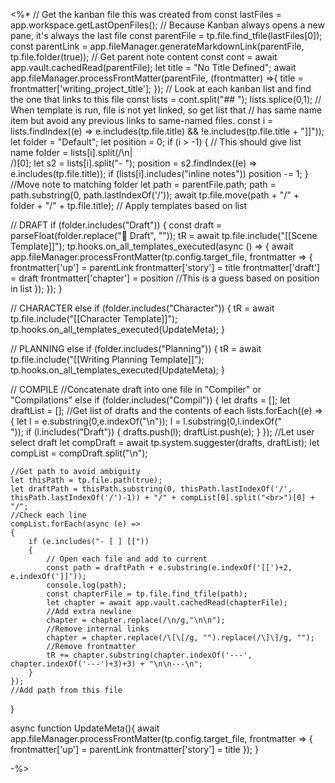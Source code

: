 
<%*
// Get the kanban file this was created from
const lastFiles = app.workspace.getLastOpenFiles();
// Because Kanban always opens a new pane, it's always the last file
const parentFile = tp.file.find_tfile(lastFiles[0]);
const parentLink = app.fileManager.generateMarkdownLink(parentFile, tp.file.folder(true));
// Get parent note content
const cont = await app.vault.cachedRead(parentFile);
let title = "No Title Defined";
await app.fileManager.processFrontMatter(parentFile, (frontmatter) =>{
	title = frontmatter['writing_project_title'];
});
// Look at each kanban list and find the one that links to this file
const lists = cont.split("## ");
lists.splice(0,1);
// When template is run, file is not yet linked, so get list that
// has same name item but avoid any previous links to same-named files.
const i = lists.findIndex((e) => e.includes(tp.file.title) && !e.includes(tp.file.title + "]]"));
let folder = "Default";
let position = 0;
if (i > -1) {
	// This should give list name
	folder = lists[i].split(/\n|<br>/)[0]; 
	let s2 = lists[i].split("- ");
	position = s2.findIndex((e) => e.includes(tp.file.title));
	if (lists[i].includes("inline notes")) position -= 1;
}
//Move note to matching folder
let path = parentFile.path;
path = path.substring(0, path.lastIndexOf('/'));
await tp.file.move(path + "/" + folder + "/" + tp.file.title);
// Apply templates based on list

// DRAFT
if (folder.includes("Draft")) {
	const draft = parseFloat(folder.replace("📝 Draft", ""));
	tR = await tp.file.include("[[Scene Template]]");
	tp.hooks.on_all_templates_executed(async () => {
		await app.fileManager.processFrontMatter(tp.config.target_file, frontmatter => {
			frontmatter['up'] = parentLink
		    frontmatter['story'] = title
			frontmatter['draft'] = draft
			frontmatter['chapter'] = position //This is a guess based on position in list
		});
	});
}

// CHARACTER
else if (folder.includes("Character")) {
	tR = await tp.file.include("[[Character Template]]");
	tp.hooks.on_all_templates_executed(UpdateMeta);
}

// PLANNING
else if (folder.includes("Planning")) {
	tR = await tp.file.include("[[Writing Planning Template]]");
	tp.hooks.on_all_templates_executed(UpdateMeta);
}

// COMPILE
//Concatenate draft into one file in "Compiler" or "Compilations"
else if (folder.includes("Compil")) {
	let drafts = [];
	let draftList = [];
	//Get list of drafts and the contents of each
	lists.forEach((e) => {
		let l = e.substring(0,e.indexOf("\n"));
		l = l.substring(0,l.indexOf("<br>"));
		if (l.includes("Draft")) {
			drafts.push(l);
			draftList.push(e);
		}
	});
	//Let user select draft
	let compDraft = await tp.system.suggester(drafts, draftList);
	let compList = compDraft.split("\n");

	//Get path to avoid ambiguity
	let thisPath = tp.file.path(true);
	let draftPath = thisPath.substring(0, thisPath.lastIndexOf('/', thisPath.lastIndexOf('/')-1)) + "/" + compList[0].split("<br>")[0] + "/";
	//Check each line
	compList.forEach(async (e) => 
	{
		if (e.includes("- [ ] [["))
		{
			// Open each file and add to current
			const path = draftPath + e.substring(e.indexOf('[[')+2, e.indexOf(']]'));
			console.log(path);
			const chapterFile = tp.file.find_tfile(path);
			let chapter = await app.vault.cachedRead(chapterFile);
			//Add extra newline
			chapter = chapter.replace(/\n/g,"\n\n");
			//Remove internal links
			chapter = chapter.replace(/\[\[/g, "").replace(/\]\]/g, "");
			//Remove frontmatter
			tR += chapter.substring(chapter.indexOf('---', chapter.indexOf('---')+3)+3) + "\n\n---\n";
		}
	});
	//Add path from this file
}

async function UpdateMeta(){
	await app.fileManager.processFrontMatter(tp.config.target_file, frontmatter => {
		frontmatter['up'] = parentLink
		frontmatter['story'] = title
	});
}

-%>
